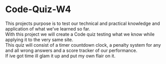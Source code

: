 # Code-Quiz-W4

This projects purpose is to test our technical and practical knowledge and application of what we've learned so far. 
<br>
With this project we will create a Code quiz testing what we know while applying it to the very same site.
<br>
This quiz will consist of a timer countdown clock, a penalty system for any and all wrong answers and a score tracker of our performance.
<br>
If ive got time ill glam it up and put my own flair on it.